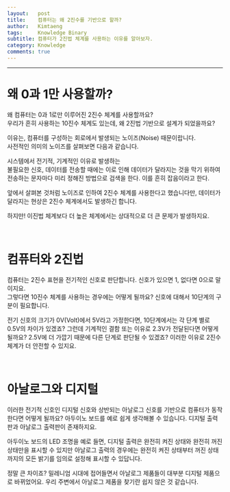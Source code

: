 ```yaml
---
layout:   post
title:    컴퓨터는 왜 2진수를 기반으로 할까?
author:   Kimtaeng
tags: 	  Knowledge Binary 
subtitle: 컴퓨터가 2진법 체계를 사용하는 이유를 알아보자.
category: Knowledge
comments: true
---
```


<hr/>

# 왜 0과 1만 사용할까?

왜 컴퓨터는 0과 1로만 이루어진 2진수 체계를 사용할까요?<br/>
우리가 흔히 사용하는 10진수 체계도 있는데, 왜 2진법 기반으로 설계가 되었을까요?

이유는, 컴퓨터를 구성하는 회로에서 발생되는 노이즈(Noise) 때문이랍니다.<br/>
사전적인 의미의 노이즈를 살펴보면 다음과 같습니다.

<div class="post_caption">시스템에서 전기적, 기계적인 이유로 발생하는<br/>
불필요한 신호, 데이터를 전송할 때에는 이로 인해 데이터가 달라지는 것을 막기 위하여
전송하는 문자마다 미리 정해진 방법으로 검색을 한다. 이를 흔히 잡음이라고 한다.</div>

앞에서 살펴본 것처럼 노이즈로 인하여 2진수 체계를 사용한다고 했습니다만,
데이터가 달라지는 현상은 2진수 체계에서도 발생하긴 합니다.

하지만! 이진법 체계보다 더 높은 체계에서는 상대적으로 더 큰 문제가 발생하지요.

<br/>

# 컴퓨터와 2진법

컴퓨터는 2진수 표현을 전기적인 신호로 판단합니다. 신호가 있으면 1, 없다면 0으로 말이지요.<br/>
그렇다면 10진수 체계를 사용하는 경우에는 어떻게 될까요? 신호에 대해서 10단계의 구분이 필요합니다.

전기 신호의 크기가 0V(Volt)에서 5V라고 가정한다면, 10단계에서는 각 단계 별로 0.5V의 차이가 있겠죠?
그런데 기계적인 결함 또는 이유로 2.3V가 전달된다면 어떻게 될까요?
2.5V에 더 가깝기 때문에 다른 단계로 판단될 수 있겠죠? 이러한 이유로 2진수 체계가 더 안전할 수 있지요.

<br/>

# 아날로그와 디지털

이러한 전기적 신호인 디지털 신호와 상반되는 아날로그 신호를 기반으로 컴퓨터가 동작한다면 어떻게 될까요?
아두이노 보드를 예로 쉽게 생각해볼 수 있습니다. 디지털 출력판과 아날로그 출력판이 존재하지요.

아두이노 보드의 LED 조명을 예로 들면, 디지털 출력은 완전히 켜진 상태와 완전히 꺼진 상태만을 표시할 수 있지만
아날로그 출력의 경우에는 완전히 켜진 상태부터 꺼진 상태까지의 모든 밝기를 임의로 설정해 표시할 수 있답니다.

정말 큰 차이죠?
밀레니엄 시대에 접어들면서 아날로그 제품들이 대부분 디지털 제품으로 바뀌었어요.
우리 주변에서 아날로그 제품을 찾기란 쉽지 않은 것 같습니다.